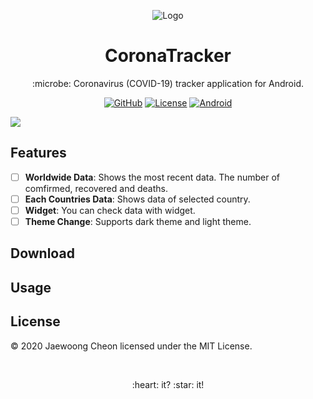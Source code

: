 <p align="center"><img alt="Logo" src="https://github.com/entimer/CoronaTracker/blob/master/logo.png"></img></p>
<h1 align="center">CoronaTracker</h1>
<p align="center">:microbe: Coronavirus (COVID-19) tracker application for Android.</p>
<p align="center">
    <a href="https://github.com/entimer"><img alt="GitHub" src="https://img.shields.io/badge/GitHub-entimer-blueviolet?logo=github"></img></a>
    <a href="https://github.com/entimer/CoronaTracker/blob/master/LICENSE"><img alt="License" src="https://img.shields.io/badge/License-MIT-blue"></img></a>
    <a href="https://www.android.com/"><img alt="Android" src="https://img.shields.io/badge/Android-21%2B-green?logo=android"></img></a>
</p>

![](https://github.com/entimer/CoronaTracker/blob/master/preview.png)

## Features
- [ ] **Worldwide Data**: Shows the most recent data. The number of comfirmed, recovered and deaths.
- [ ] **Each Countries Data**: Shows data of selected country.
- [ ] **Widget**: You can check data with widget.
- [ ] **Theme Change**: Supports dark theme and light theme.

## Download

## Usage

## License
© 2020 Jaewoong Cheon licensed under the MIT License.

<br>
<p align=center>:heart: it? :star: it!</p>